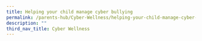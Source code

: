 ```yaml
---
title: Helping your child manage cyber bullying
permalink: /parents-hub/Cyber-Wellness/helping-your-child-manage-cyber-bullying
description: ""
third_nav_title: Cyber Wellness
---
```

